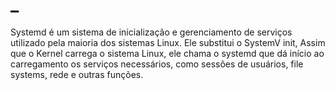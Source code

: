 # _
Systemd é um sistema de inicialização e gerenciamento de serviços utilizado pela maioria dos sistemas Linux. Ele substitui o SystemV init,
Assim que o Kernel carrega o sistema Linux, ele chama o systemd que dá início ao carregamento os serviços necessários, como sessões de usuários, file systems, rede e outras funções.

